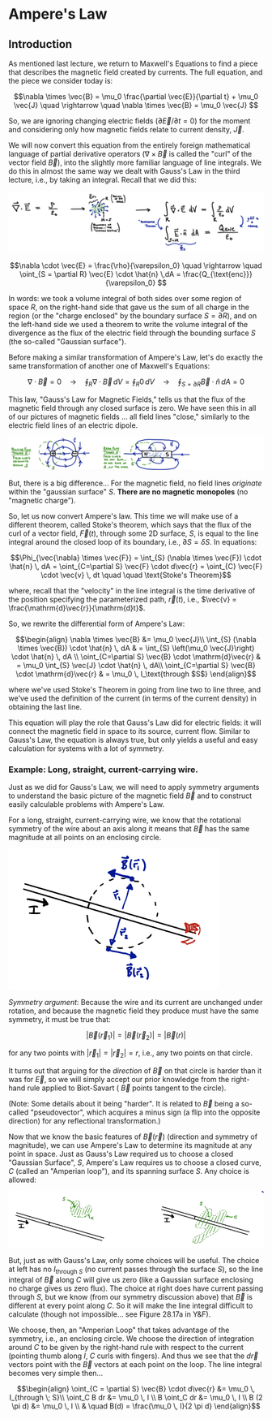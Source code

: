 
# Ampere's Law

## Introduction

As mentioned last lecture, we return to Maxwell's Equations to find a piece that describes the magnetic field created by currents. The full equation, and the piece we consider today is:
```math
\nabla \times \vec{B} = \mu_0 \frac{\partial \vec{E}}{\partial t} + \mu_0 \vec{J} \quad \rightarrow \quad \nabla \times \vec{B} = \mu_0 \vec{J} 
```
So, we are ignoring changing electric fields ($\partial \vec{E} / \partial t = 0$) for the moment and considering only how magnetic fields relate to current density, $\vec{J}$.

We will now convert this equation from the entirely foreign mathematical language of partial derivative operators ($\nabla \times \vec{B}$ is called the "curl" of the vector field $\vec{B}$), into the slightly more familiar language of line integrals. We do this in almost the same way we dealt with Gauss's Law in the third lecture, i.e., by taking an integral. Recall that we did this:

![Manipulation of Gauss's law from differential form to integral form](images/13_gauss-law-derivation-schematic.png)

```math
\nabla \cdot \vec{E} = \frac{\rho}{\varepsilon_0} \quad \rightarrow \quad
\oint_{S = \partial R} \vec{E} \cdot \hat{n} \,dA = \frac{Q_{\text{enc}}}{\varepsilon_0} 
```
In words: we took a volume integral of both sides over some region of space $R$, on the right-hand side that gave us the sum of all charge in the region (or the "charge enclosed" by the boundary surface $S = \partial R$), and on the left-hand side we used a theorem to write the volume integral of the divergence as the flux of the electric field through the bounding surface $S$ (the so-called "Gaussian surface"). 

Before making a similar transformation of Ampere's Law, let's do exactly the same transformation of another one of Maxwell's Equations:
```math
\nabla \cdot \vec{B} = 0 \quad \rightarrow \quad \oint_R \nabla \cdot \vec{B} \, dV = \oint_R 0 \, dV \quad \rightarrow \quad \oint_{S = \partial R} \vec{B} \cdot \hat{n} \, dA = 0
```

This law, "Gauss's Law for Magnetic Fields," tells us that the flux of the magnetic field through any closed surface is zero. We have seen this in all of our pictures of magnetic fields ... all field lines "close," similarly to the electric field lines of an electric dipole.

![Comparing Gauss law for electric vs magnetic fields](images/13_positive-vs-zero-flux.png)

But, there is a big difference... For the magnetic field, no field lines *originate* within the "gaussian surface" $S$.  **There are no magnetic monopoles** (no "magnetic charge").

So, let us now convert Ampere's law. This time we will make use of a different theorem, called Stoke's theorem, which says that the flux of the curl of a vector field, $\vec{F}(t)$, through some 2D surface, $S$, is equal to the line integral around the closed loop of its boundary, i.e., $\partial S = \delta S$. In equations:
```math
\Phi_{\vec{\nabla} \times \vec{F}} = \int_{S} (\nabla \times \vec{F}) \cdot \hat{n} \, dA = \oint_{C=\partial S} \vec{F} \cdot d\vec{r} = \oint_{C} \vec{F} \cdot \vec{v} \, dt \quad \quad \text{Stoke's Theorem}
```
where, recall that the "velocity" in the line integral is the time derivative of the position specifying the parameterized path, $\vec{r}(t)$, i.e., $\vec{v} = \frac{\mathrm{d}\vec{r}}{\mathrm{d}t}$.

So, we rewrite the differential form of Ampere's Law:
```math
\begin{align}
\nabla \times \vec{B} &= \mu_0 \vec{J}\\
\int_{S} (\nabla \times \vec{B}) \cdot \hat{n} \, dA & = \int_{S} \left(\mu_0 \vec{J}\right) \cdot \hat{n} \, dA \\
\oint_{C=\partial S} \vec{B} \cdot \mathrm{d}\vec{r} & = \mu_0 \int_{S} \vec{J} \cdot \hat{n} \, dA\\
\oint_{C=\partial S} \vec{B} \cdot \mathrm{d}\vec{r} & = \mu_0 \, I_\text{through $S$}
\end{align}
```
where we've used Stoke's Theorem in going from line two to line three, and we've used the definition of the current (in terms of the current density) in obtaining the last line.

This equation will play the role that Gauss's Law did for electric fields: it will connect the magnetic field in space to its source, current flow. Similar to Gauss's Law, the equation is always true, but only yields a useful and easy calculation for systems with a lot of symmetry.

### Example: Long, straight, current-carrying wire.

Just as we did for Gauss's Law, we will need to apply symmetry arguments to understand the basic picture of the magnetic field $\vec{B}$ and to construct easily calculable problems with Ampere's Law. 

For a long, straight, current-carrying wire, we know that the rotational symmetry of the wire about an axis along it means that $\vec{B}$ has the same magnitude at all points on an enclosing circle.

![Figure demonstrating rotational symmetry of long straight wire](images/13_symmetry-long-straight-wire.png)

*Symmetry argument*: Because the wire and its current are unchanged under rotation, and because the magnetic field they produce must have the same symmetry, it must be true that:
```math
| \vec{B} \left(\vec{r}_1\right)| = | \vec{B} \left(\vec{r}_2\right)| = | \vec{B} \left(r \right)|
```
for any two points with $|\vec{r}_1| = | \vec{r}_2 | = r$, i.e., any two points on that circle.

It turns out that arguing for the *direction* of $\vec{B}$ on that circle is harder than it was for $\vec{E}$, so we will simply accept our prior knowledge from the right-hand rule applied to Biot-Savart ( $\vec{B}$ points tangent to the circle).

(Note: Some details about it being "harder". It is related to $\vec{B}$ being a so-called "pseudovector", which acquires a minus sign (a flip into the opposite direction) for any reflectional transformation.)

Now that we know the basic features of $\vec{B}(\vec{r})$ (direction and symmetry of magnitude), we can use Ampere's Law to determine its magnitude at any point in space. Just as Gauss's Law required us to choose a closed "Gaussian Surface", $S$, Ampere's Law requires us to choose a closed curve, $C$ (called an "Amperian loop"), and its spanning surface $S$. Any choice is allowed:

![Two possible amperian loops near a current-carrying wire, but only the one on the right has "current through" it.](images/13_two-amperian-loops.png)

But, just as with Gauss's Law, only some choices will be useful. The choice at left has no $I_\text{through $S$}$ (no current passes through the surface $S$), so the line integral of $\vec{B}$ along $C$ will give us zero (like a Gaussian surface enclosing no charge gives us zero flux). The choice at right does have current passing through $S$, but we know (from our symmetry discussion above) that $\vec{B}$ is different at every point along $C$. So it will make the line integral difficult to calculate (though not impossible... see Figure 28.17a in Y&F).

We choose, then, an "Amperian Loop" that takes advantage of the symmetry, i.e., an enclosing circle. We choose the direction of integration around $C$ to be  given by the right-hand rule with respect to the current (pointing thumb along $I$, $C$ curls with fingers). And thus we see that the $d\vec{r}$ vectors point with the $\vec{B}$ vectors at each point on the loop. The line integral becomes very simple then...
```math
\begin{align}
\oint_{C = \partial S} \vec{B} \cdot d\vec{r} &= \mu_0 \, I_{through \; S}\\
\oint_C B dr &= \mu_0 \, I \\
B \oint_C dr &= \mu_0 \, I \\
B (2 \pi d) &= \mu_0 \, I \\
& \quad B(d) = \frac{\mu_0 \, I}{2 \pi d}
\end{align}
```
